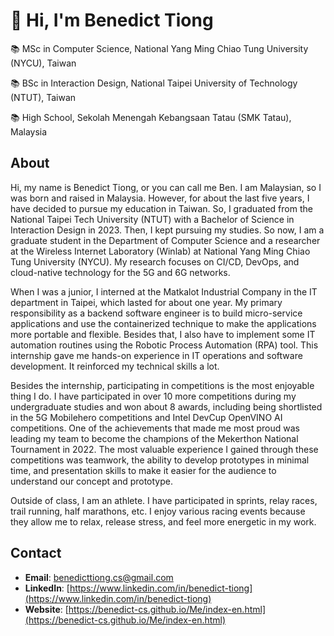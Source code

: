# 👋 Hi, I'm Benedict Tiong

📚 MSc in Computer Science, National Yang Ming Chiao Tung University (NYCU), Taiwan

📚 BSc in Interaction Design, National Taipei University of Technology (NTUT), Taiwan

📚 High School, Sekolah Menengah Kebangsaan Tatau (SMK Tatau), Malaysia

## About
Hi, my name is Benedict Tiong, or you can call me Ben. I am Malaysian, so I was born and raised in Malaysia. However, for about the last five years, I have decided to pursue my education in Taiwan. So, I graduated from the National Taipei Tech University (NTUT) with a Bachelor of Science in Interaction Design in 2023. Then, I kept pursuing my studies. So now, I am a graduate student in the Department of Computer Science and a researcher at the Wireless Internet Laboratory (Winlab) at National Yang Ming Chiao Tung University (NYCU). My research focuses on CI/CD, DevOps, and cloud-native technology for the 5G and 6G networks. 

When I was a junior, I interned at the Matkalot Industrial Company in the IT department in Taipei, which lasted for about one year. My primary responsibility as a backend software engineer is to build micro-service applications and use the containerized technique to make the applications more portable and flexible. Besides that, I also have to implement some IT automation routines using the Robotic Process Automation (RPA) tool. This internship gave me hands-on experience in IT operations and software development. It reinforced my technical skills a lot.

Besides the internship, participating in competitions is the most enjoyable thing I do. I have participated in over 10 more competitions during my undergraduate studies and won about 8 awards, including being shortlisted in the 5G Mobilehero competitions and Intel DevCup OpenVINO AI competitions. One of the achievements that made me most proud was leading my team to become the champions of the Mekerthon National Tournament in 2022. The most valuable experience I gained through these competitions was teamwork, the ability to develop prototypes in minimal time, and presentation skills to make it easier for the audience to understand our concept and prototype. 

Outside of class, I am an athlete. I have participated in sprints, relay races, trail running, half marathons, etc. I enjoy various racing events because they allow me to relax, release stress, and feel more energetic in my work.

## Contact
- **Email**: [benedicttiong.cs@gmail.com](mailto:benedicttiong.cs@gmail.com)
- **LinkedIn**: [https://www.linkedin.com/in/benedict-tiong](https://www.linkedin.com/in/benedict-tiong)
- **Website**: [https://benedict-cs.github.io/Me/index-en.html](https://benedict-cs.github.io/Me/index-en.html)


